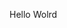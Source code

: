 Hello Wolrd




















































































































































































































































































































































































































































































































































































































































































































































































































































































































































































































































































































































































































































































































































































































































































































































































































































































































































































































































































































































































































































































































































































































































































































































































































































































































































































































































































































































































































































































































































































































































































































































































































































































































































































































































































































































































